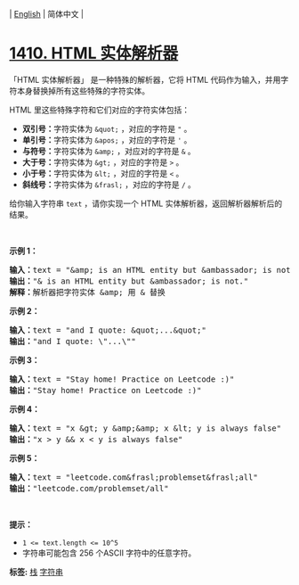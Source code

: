 | [English](README_EN.md) | 简体中文 |

# [1410. HTML 实体解析器](https://leetcode-cn.com/problems/html-entity-parser)
<p>「HTML&nbsp;实体解析器」 是一种特殊的解析器，它将 HTML 代码作为输入，并用字符本身替换掉所有这些特殊的字符实体。</p>

<p>HTML 里这些特殊字符和它们对应的字符实体包括：</p>

<ul>
	<li><strong>双引号：</strong>字符实体为&nbsp;<code>&amp;quot;</code>&nbsp;，对应的字符是&nbsp;<code>&quot;</code>&nbsp;。</li>
	<li><strong>单引号：</strong>字符实体为&nbsp;<code>&amp;apos;</code>&nbsp;，对应的字符是&nbsp;<code>&#39;</code>&nbsp;。</li>
	<li><strong>与符号：</strong>字符实体为&nbsp;<code>&amp;amp;</code>&nbsp;，对应对的字符是&nbsp;<code>&amp;</code>&nbsp;。</li>
	<li><strong>大于号：</strong>字符实体为&nbsp;<code>&amp;gt;</code>&nbsp;，对应的字符是&nbsp;<code>&gt;</code>&nbsp;。</li>
	<li><strong>小于号：</strong>字符实体为&nbsp;<code>&amp;lt;</code>&nbsp;，对应的字符是&nbsp;<code>&lt;</code>&nbsp;。</li>
	<li><strong>斜线号：</strong>字符实体为&nbsp;<code>&amp;frasl;</code>&nbsp;，对应的字符是&nbsp;<code>/</code>&nbsp;。</li>
</ul>

<p>给你输入字符串&nbsp;<code>text</code>&nbsp;，请你实现一个 HTML&nbsp;实体解析器，返回解析器解析后的结果。</p>

<p>&nbsp;</p>

<p><strong>示例 1：</strong></p>

<pre>
<strong>输入：</strong>text = &quot;&amp;amp; is an HTML entity but &amp;ambassador; is not.&quot;
<strong>输出：</strong>&quot;&amp; is an HTML entity but &amp;ambassador; is not.&quot;
<strong>解释：</strong>解析器把字符实体 &amp;amp; 用 &amp; 替换
</pre>

<p><strong>示例&nbsp;2：</strong></p>

<pre>
<strong>输入：</strong>text = &quot;and I quote: &amp;quot;...&amp;quot;&quot;
<strong>输出：</strong>&quot;and I quote: \&quot;...\&quot;&quot;
</pre>

<p><strong>示例 3：</strong></p>

<pre>
<strong>输入：</strong>text = &quot;Stay home! Practice on Leetcode :)&quot;
<strong>输出：</strong>&quot;Stay home! Practice on Leetcode :)&quot;
</pre>

<p><strong>示例 4：</strong></p>

<pre>
<strong>输入：</strong>text = &quot;x &amp;gt; y &amp;amp;&amp;amp; x &amp;lt; y is always false&quot;
<strong>输出：</strong>&quot;x &gt; y &amp;&amp; x &lt; y is always false&quot;
</pre>

<p><strong>示例 5：</strong></p>

<pre>
<strong>输入：</strong>text = &quot;leetcode.com&amp;frasl;problemset&amp;frasl;all&quot;
<strong>输出：</strong>&quot;leetcode.com/problemset/all&quot;
</pre>

<p>&nbsp;</p>

<p><strong>提示：</strong></p>

<ul>
	<li><code>1 &lt;= text.length &lt;= 10^5</code></li>
	<li>字符串可能包含 256 个ASCII 字符中的任意字符。</li>
</ul>

**标签:**  [栈](https://leetcode-cn.com/tag/stack) [字符串](https://leetcode-cn.com/tag/string) 